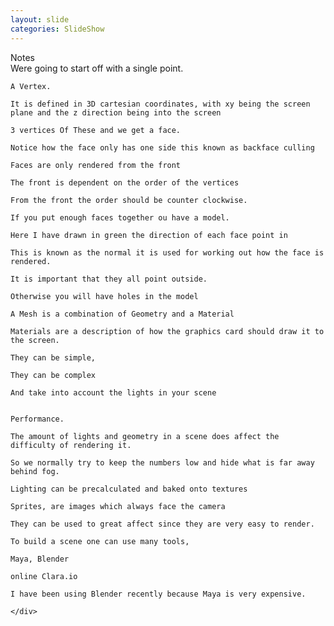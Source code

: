 ```yaml
---
layout: slide
categories: SlideShow
---
```


<div class="panel slide-content">
	<div class="panel-body marked">
	</div>
</div>
<div class="panel notes">
	<div class="panel-heading">Notes</div>
	<div class="panel-body marked">
	Were going to start off with a single point.

	A Vertex.

	It is defined in 3D cartesian coordinates, with xy being the screen plane and the z direction being into the screen

	3 vertices Of These and we get a face.

	Notice how the face only has one side this known as backface culling

	Faces are only rendered from the front

	The front is dependent on the order of the vertices

	From the front the order should be counter clockwise.

	If you put enough faces together ou have a model.

	Here I have drawn in green the direction of each face point in

	This is known as the normal it is used for working out how the face is rendered.

	It is important that they all point outside.

	Otherwise you will have holes in the model

	A Mesh is a combination of Geometry and a Material

	Materials are a description of how the graphics card should draw it to the screen.

	They can be simple,

	They can be complex

	And take into account the lights in your scene


	Performance.

	The amount of lights and geometry in a scene does affect the difficulty of rendering it.

	So we normally try to keep the numbers low and hide what is far away behind fog.

	Lighting can be precalculated and baked onto textures

	Sprites, are images which always face the camera

	They can be used to great affect since they are very easy to render.

	To build a scene one can use many tools,

	Maya, Blender

	online Clara.io

	I have been using Blender recently because Maya is very expensive.

	</div>
</div>
